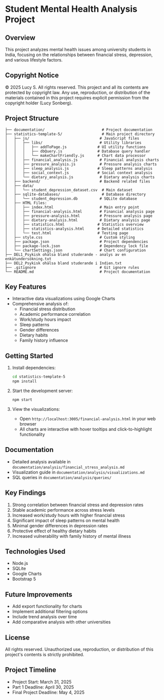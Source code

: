 # Student Mental Health Analysis Project

## Overview
This project analyzes mental health issues among university students in India, focusing on the relationships between financial stress, depression, and various lifestyle factors.

## Copyright Notice
© 2025 Lucy S. All rights reserved.
This project and all its contents are protected by copyright law. Any use, reproduction, or distribution of the materials contained in this project requires explicit permission from the copyright holder (Lucy Sonberg).

## Project Structure
```
├── documentation/                          # Project documentation
├── statistics-template-5/                  # Main project directory
│   ├── js/                                # JavaScript files
│   │   ├── libs/                          # Utility libraries
│   │   │   ├── addToPage.js              # UI utility functions
│   │   │   ├── dbQuery.js                # Database query handler
│   │   │   └── makeChartFriendly.js      # Chart data processor
│   │   ├── financial_analysis.js          # Financial analysis charts
│   │   ├── pressure_analysis.js           # Pressure analysis charts
│   │   ├── sleep_analysis.js             # Sleep patterns analysis
│   │   ├── social_context.js             # Social context analysis
│   │   └── dietary_analysis.js            # Dietary analysis charts
│   ├── backend/                           # Backend related files
│   ├── data/                             
│   │   └── student_depression_dataset.csv  # Main dataset
│   ├── sqlite-databases/                   # Database directory
│   │   └── student_depression.db          # SQLite database
│   ├── HTML Files:
│   │   ├── index.html                     # Main entry point
│   │   ├── financial-analysis.html        # Financial analysis page
│   │   ├── pressure-analysis.html         # Pressure analysis page
│   │   ├── dietary-analysis.html          # Dietary analysis page
│   │   ├── statistics.html               # Statistics overview
│   │   ├── statistics-analysis.html      # Detailed statistics
│   │   └── test.html                     # Testing page
│   ├── style.css                          # Custom styling
│   ├── package.json                       # Project dependencies
│   ├── package-lock.json                  # Dependency lock file
│   └── chartSettings.json                 # Chart configuration
├── DEL1_Psykisk ohälsa bland studerande - analys av en enkätundersökning.txt
├── DEL2_Psykisk ohälsa bland studerande i Indien.txt
├── .gitignore                             # Git ignore rules
└── README.md                              # Project documentation
```

## Key Features
- Interactive data visualizations using Google Charts
- Comprehensive analysis of:
  - Financial stress distribution
  - Academic performance correlation
  - Work/study hours impact
  - Sleep patterns
  - Gender differences
  - Dietary habits
  - Family history influence

## Getting Started
1. Install dependencies:
   ```bash
   cd statistics-template-5
   npm install
   ```

2. Start the development server:
   ```bash
   npm start
   ```

3. View the visualizations:
   - Open `http://localhost:3005/financial-analysis.html` in your web browser
   - All charts are interactive with hover tooltips and click-to-highlight functionality

## Documentation
- Detailed analysis available in `documentation/analysis/financial_stress_analysis.md`
- Visualization guide in `documentation/analysis/visualizations.md`
- SQL queries in `documentation/analysis/queries/`

## Key Findings
1. Strong correlation between financial stress and depression rates
2. Stable academic performance across stress levels
3. Increased work/study hours with higher financial stress
4. Significant impact of sleep patterns on mental health
5. Minimal gender differences in depression rates
6. Protective effect of healthy dietary habits
7. Increased vulnerability with family history of mental illness

## Technologies Used
- Node.js
- SQLite
- Google Charts
- Bootstrap 5

## Future Improvements
- Add export functionality for charts
- Implement additional filtering options
- Include trend analysis over time
- Add comparative analysis with other universities

## License
All rights reserved. Unauthorized use, reproduction, or distribution of this project's contents is strictly prohibited.

## Project Timeline
- Project Start: March 31, 2025
- Part 1 Deadline: April 30, 2025
- Final Project Deadline: May 4, 2025